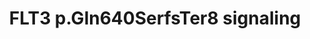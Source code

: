 ---
annotations:
- id: PW:0000818
  parent: signaling pathway
  type: Pathway Ontology
  value: signaling pathway pertinent to immunity
- id: PW:0000264
  parent: signaling pathway
  type: Pathway Ontology
  value: altered signaling pathway
- id: PW:0000003
  parent: signaling pathway
  type: Pathway Ontology
  value: signaling pathway
authors:
- Ulaganathan
- Egonw
- Mkutmon
- Eweitz
- Khanspers
citedin: ''
communities: []
description: Germline variant FLT3 p.Gln640SerfsTer8 lacks the catalytic kinase domain.
  However, the frameshift variant encodes a truncated protein variant that contains
  a short cytoplasmic segment which harbours two SH2-binding STAT3 docking sites.
  This results in enhanced STAT3 tyrosine phosphorylation followed by increase STAT3-dependent
  transcription activity. Expression of FLT3 p.Gln640SerfsTer8 in T lymphoblast model
  cell line BW5147 results in increased proliferation and increased cell surface expression
  of inflammatory chemokine receptors CCR5 and CCR6, which are involved in migration
  of immune cells to mucosal tissues and inflamed areas.
last-edited: 2024-05-22
ndex: null
organisms:
- Homo sapiens
redirect_from:
- /index.php/Pathway:WP5431
- /instance/WP5431
- /instance/WP5431_r129717
revision: r129717
schema-jsonld:
- '@context': https://schema.org/
  '@id': https://wikipathways.github.io/pathways/WP5431.html
  '@type': Dataset
  creator:
    '@type': Organization
    name: WikiPathways
  description: Germline variant FLT3 p.Gln640SerfsTer8 lacks the catalytic kinase
    domain. However, the frameshift variant encodes a truncated protein variant that
    contains a short cytoplasmic segment which harbours two SH2-binding STAT3 docking
    sites. This results in enhanced STAT3 tyrosine phosphorylation followed by increase
    STAT3-dependent transcription activity. Expression of FLT3 p.Gln640SerfsTer8 in
    T lymphoblast model cell line BW5147 results in increased proliferation and increased
    cell surface expression of inflammatory chemokine receptors CCR5 and CCR6, which
    are involved in migration of immune cells to mucosal tissues and inflamed areas.
  keywords:
  - CCR5
  - CCR6
  - FLT3
  - STAT3
  license: CC0
  name: FLT3 p.Gln640SerfsTer8 signaling
seo: CreativeWork
title: FLT3 p.Gln640SerfsTer8 signaling
wpid: WP5431
---